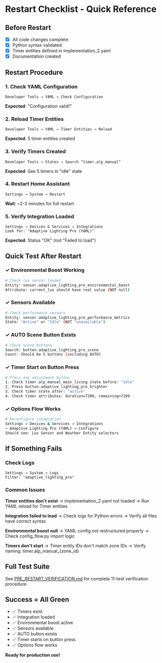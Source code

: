 # Restart Checklist - Quick Reference

## Before Restart

- [x] All code changes complete
- [x] Python syntax validated
- [x] Timer entities defined in implementation_2.yaml
- [x] Documentation created

## Restart Procedure

### 1. Check YAML Configuration
```
Developer Tools → YAML → Check Configuration
```
**Expected**: "Configuration valid!"

### 2. Reload Timer Entities
```
Developer Tools → YAML → Timer Entities → Reload
```
**Expected**: 5 timer entities created

### 3. Verify Timers Created
```
Developer Tools → States → Search "timer.alp_manual"
```
**Expected**: See 5 timers in "idle" state

### 4. Restart Home Assistant
```
Settings → System → Restart
```
**Wait**: ~2-3 minutes for full restart

### 5. Verify Integration Loaded
```
Settings → Devices & Services → Integrations
Look for: "Adaptive Lighting Pro (YAML)"
```
**Expected**: Status "OK" (not "Failed to load")

## Quick Test After Restart

### ✓ Environmental Boost Working
```bash
# Check lux sensor loaded
Entity: sensor.adaptive_lighting_pro_environmental_boost
Attribute: current_lux should have real value (NOT null)
```

### ✓ Sensors Available
```bash
# Check performance sensors
Entity: sensor.adaptive_lighting_pro_performance_metrics
State: "Active" or "Idle" (NOT "unavailable")
```

### ✓ AUTO Scene Button Exists
```bash
# Check scene buttons
Search: button.adaptive_lighting_pro_scene
Count: Should be 5 buttons (including AUTO)
```

### ✓ Timer Start on Button Press
```bash
# Press any adjustment button
1. Check timer.alp_manual_main_living state before: "idle"
2. Press button.adaptive_lighting_pro_brighter
3. Check timer state after: "active"
4. Check timer attributes: duration=7200, remaining≈7199
```

### ✓ Options Flow Works
```bash
# Reconfigure integration
Settings → Devices & Services → Integrations
→ Adaptive Lighting Pro (YAML) → Configure
Should see: Lux Sensor and Weather Entity selectors
```

## If Something Fails

### Check Logs
```
Settings → System → Logs
Filter: "adaptive_lighting_pro"
```

### Common Issues

**Timer entities don't exist**
→ implementation_2.yaml not loaded
→ Run YAML reload for Timer entities

**Integration failed to load**
→ Check logs for Python errors
→ Verify all files have correct syntax

**Environmental boost null**
→ YAML config not restructured properly
→ Check config_flow.py import logic

**Timers don't start**
→ Timer entity IDs don't match zone IDs
→ Verify naming: timer.alp_manual_{zone_id}

## Full Test Suite

See [PRE_RESTART_VERIFICATION.md](PRE_RESTART_VERIFICATION.md) for complete 11-test verification procedure.

## Success = All Green

- ✅ Timers exist
- ✅ Integration loaded
- ✅ Environmental boost active
- ✅ Sensors available
- ✅ AUTO button exists
- ✅ Timer starts on button press
- ✅ Options flow works

**Ready for production use!**
